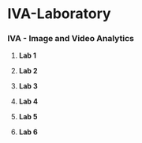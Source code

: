 # IVA-Laboratory

### IVA - Image and Video Analytics

1. **Lab 1**

2. **Lab 2**

3. **Lab 3**


4. **Lab 4**


5. **Lab 5**


6. **Lab 6**



